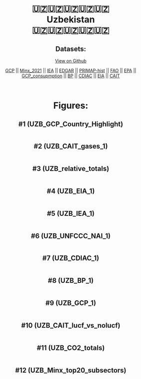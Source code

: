
<center>
<h1 align="center">
🇺🇿🇺🇿🇺🇿🇺🇿🇺🇿
<br>
Uzbekistan
<br>
🇺🇿🇺🇿🇺🇿🇺🇿🇺🇿
</h1>
<h2>Datasets:</h2>
<p><a href="https://github.com/dquintani/GreenhouseData/tree/master/country_data/UZB_Uzbekistan/data">View on Github</a>
<br></p><p><a href="data/UZB_GCP.csv">GCP</a> || <a href="data/UZB_Minx_2021.csv">Minx_2021</a> || <a href="data/UZB_IEA.csv">IEA</a> || <a href="data/UZB_EDGAR.csv">EDGAR</a> || <a href="data/UZB_PRIMAP-hist.csv">PRIMAP-hist</a> || <a href="data/UZB_FAO.csv">FAO</a> || <a href="data/UZB_EPA.csv">EPA</a> || <a href="data/UZB_GCP_consupmption.csv">GCP_consupmption</a> || <a href="data/UZB_BP.csv">BP</a> || <a href="data/UZB_CDIAC.csv">CDIAC</a> || <a href="data/UZB_EIA.csv">EIA</a> || <a href="data/UZB_CAIT.csv">CAIT</a></p><p><br></p>
<h1>Figures:</h1><h2>#1 (UZB_GCP_Country_Highlight)</h2>
<p><img alt="" src="figures/UZB_GCP_Country_Highlight.png" /></p><h2>#2 (UZB_CAIT_gases_1)</h2>
<p><img alt="" src="figures/UZB_CAIT_gases_1.png" /></p><h2>#3 (UZB_relative_totals)</h2>
<p><img alt="" src="figures/UZB_relative_totals.png" /></p><h2>#4 (UZB_EIA_1)</h2>
<p><img alt="" src="figures/UZB_EIA_1.png" /></p><h2>#5 (UZB_IEA_1)</h2>
<p><img alt="" src="figures/UZB_IEA_1.png" /></p><h2>#6 (UZB_UNFCCC_NAI_1)</h2>
<p><img alt="" src="figures/UZB_UNFCCC_NAI_1.png" /></p><h2>#7 (UZB_CDIAC_1)</h2>
<p><img alt="" src="figures/UZB_CDIAC_1.png" /></p><h2>#8 (UZB_BP_1)</h2>
<p><img alt="" src="figures/UZB_BP_1.png" /></p><h2>#9 (UZB_GCP_1)</h2>
<p><img alt="" src="figures/UZB_GCP_1.png" /></p><h2>#10 (UZB_CAIT_lucf_vs_nolucf)</h2>
<p><img alt="" src="figures/UZB_CAIT_lucf_vs_nolucf.png" /></p><h2>#11 (UZB_CO2_totals)</h2>
<p><img alt="" src="figures/UZB_CO2_totals.png" /></p><h2>#12 (UZB_Minx_top20_subsectors)</h2>
<p><img alt="" src="figures/UZB_Minx_top20_subsectors.png" /></p>